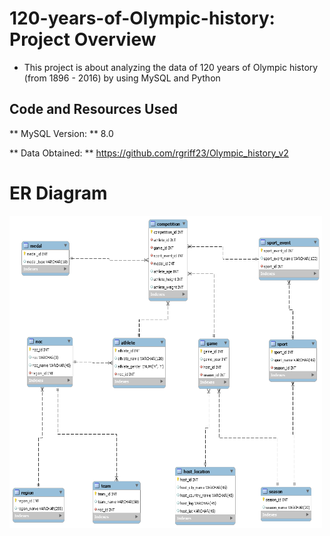# 120-years-of-Olympic-history: Project Overview
* This project is about analyzing the data of 120 years of Olympic history (from 1896 - 2016) by using MySQL and Python

## Code and Resources Used
** MySQL Version: ** 8.0

** Data Obtained: ** https://github.com/rgriff23/Olympic_history_v2


# ER Diagram 

<img src="https://github.com/JasonYao3/120-years-of-Olympic-history/blob/master/Olympic%20ER%20Diagram.png" width="500" height="500">



